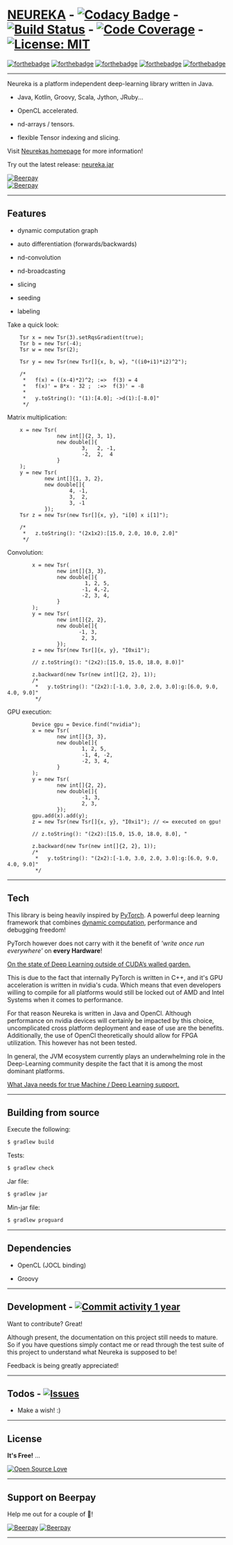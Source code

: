 

# [NEUREKA](https://gleethos.github.io/neureka/index.html) - [![Codacy Badge](https://api.codacy.com/project/badge/Grade/6bfd22ba9b8c410285b19e3d37f4fbc6)](https://www.codacy.com/manual/Gleethos/neureka?utm_source=github.com&amp;utm_medium=referral&amp;utm_content=Gleethos/neureka&amp;utm_campaign=Badge_Grade) - [![Build Status](https://travis-ci.org/Gleethos/neureka.svg?branch=master)](https://travis-ci.org/Gleethos/neureka) - [![Code Coverage](https://img.shields.io/codecov/c/github/gleethos/neureka)](https://codecov.io/github/gleethos/neureka) - [![License: MIT](https://img.shields.io/badge/License-MIT-yellow.svg)](https://opensource.org/licenses/MIT)  #

[![forthebadge](https://forthebadge.com/images/badges/made-with-java.svg)](https://forthebadge.com) 
[![forthebadge](https://forthebadge.com/images/badges/built-with-swag.svg)](https://forthebadge.com) 
[![forthebadge](https://forthebadge.com/images/badges/for-you.svg)](https://forthebadge.com) 
[![forthebadge](https://forthebadge.com/images/badges/certified-elijah-wood.svg)](https://forthebadge.com)
[![forthebadge](https://forthebadge.com/images/badges/check-it-out.svg)](https://forthebadge.com)

---

Neureka is a platform independent deep-learning library written in Java. 

  - Java, Kotlin, Groovy, Scala, Jython, JRuby...
 
  - OpenCL accelerated.

  - nd-arrays / tensors.

  - flexible Tensor indexing and slicing.
  
Visit [Neurekas homepage](https://gleethos.github.io/neureka/index.html) for more information!
  
Try out the latest release: [neureka.jar](https://github.com/Gleethos/neureka/raw/master/production/lib/neureka-0.2.0.jar)
  
[![Beerpay](https://beerpay.io/Gleethos/neureka/badge.svg?style=beer-square)](https://beerpay.io/Gleethos/neureka)  
[![Beerpay](https://beerpay.io/Gleethos/neureka/make-wish.svg?style=flat-square)](https://beerpay.io/Gleethos/neureka?focus=wish)

---  

## Features ##

  - dynamic computation graph

  - auto differentiation (forwards/backwards)

  - nd-convolution
  
  - nd-broadcasting

  - slicing
  
  - seeding
  
  - labeling

Take a quick look:
```
    Tsr x = new Tsr(3).setRqsGradient(true);
    Tsr b = new Tsr(-4);
    Tsr w = new Tsr(2);
        
    Tsr y = new Tsr(new Tsr[]{x, b, w}, "((i0+i1)*i2)^2");
    
    /*
     *   f(x) = ((x-4)*2)^2; :=>  f(3) = 4
     *   f(x)' = 8*x - 32 ;  :=>  f(3)' = -8
     *   
     *   y.toString(): "(1):[4.0]; ->d(1):[-8.0]"    
     */
```
Matrix multiplication:
```
    x = new Tsr(
                new int[]{2, 3, 1},
                new double[]{
                        3,   2, -1,
                        -2,  2,  4
                }
    );
    y = new Tsr(
            new int[]{1, 3, 2},
            new double[]{
                    4, -1,  
                    3,  2,  
                    3, -1
            });
    Tsr z = new Tsr(new Tsr[]{x, y}, "i[0] x i[1]");
    
    /*
     *   z.toString(): "(2x1x2):[15.0, 2.0, 10.0, 2.0]"    
     */
```
Convolution:
```
        x = new Tsr(
                new int[]{3, 3},
                new double[]{
                         1, 2, 5,
                        -1, 4,-2,
                        -2, 3, 4,
                }
        );
        y = new Tsr(
                new int[]{2, 2},
                new double[]{
                       -1, 3,
                        2, 3,
                });
        z = new Tsr(new Tsr[]{x, y}, "I0xi1");

        // z.toString(): "(2x2):[15.0, 15.0, 18.0, 8.0)]"

        z.backward(new Tsr(new int[]{2, 2}, 1));
        /*
         *   y.toString(): "(2x2):[-1.0, 3.0, 2.0, 3.0]:g:[6.0, 9.0, 4.0, 9.0]"    
         */
```

GPU execution:
```
        Device gpu = Device.find("nvidia");
        x = new Tsr(
                new int[]{3, 3},
                new double[]{
                        1, 2, 5,
                        -1, 4, -2,
                        -2, 3, 4,
                }
        );
        y = new Tsr(
                new int[]{2, 2},
                new double[]{
                        -1, 3,
                        2, 3,
                });
        gpu.add(x).add(y);        
        z = new Tsr(new Tsr[]{x, y}, "I0xi1"); // <= executed on gpu!

        // z.toString(): "(2x2):[15.0, 15.0, 18.0, 8.0], "

        z.backward(new Tsr(new int[]{2, 2}, 1));
        /*
         *   y.toString(): "(2x2):[-1.0, 3.0, 2.0, 3.0]:g:[6.0, 9.0, 4.0, 9.0]"    
         */
```

---

## Tech ##

This library is being heavily inspired by [PyTorch](https://github.com/pytorch/pytorch).
A powerful deep learning framework that combines
[dynamic computation](https://medium.com/@omaraymanomar/dynamic-vs-static-computation-graph-2579d1934ecf), performance and debugging freedom!

PyTorch however does not carry with it the benefit of *'write once run everywhere'* on <b>every Hardware</b>! 

[On the state of Deep Learning outside of CUDA’s walled garden.](https://towardsdatascience.com/on-the-state-of-deep-learning-outside-of-cudas-walled-garden-d88c8bbb4342)

This is due to the fact that internally PyTorch is written
in C++, and it's GPU acceleration is written in nvidia's cuda. 
Which means that even developers willing to compile for all platforms
would still be locked out of AMD and Intel Systems when it comes to performance.

For that reason Neureka is written in Java and OpenCl.
Although performance on nvidia devices will certainly be impacted 
by this choice, uncomplicated cross platform deployment and ease of use are the benefits.
Additionally, the use of OpenCl theoretically should allow for
FPGA utilization. This however has not been tested.

In general, the JVM ecosystem currently plays an underwhelming role in the Deep-Learning community despite
the fact that it is among the most dominant platforms.

[What Java needs for true Machine / Deep Learning support.](https://medium.com/@hsheil/what-java-needs-for-true-machine-deep-learning-support-1571ffdbb594)

---

## Building from source ##

Execute the following:
```sh
$ gradlew build
```

Tests:
```sh
$ gradlew check
```

Jar file:
```sh
$ gradlew jar
```

Min-jar file:
```sh
$ gradlew proguard
```

---

## Dependencies ##

- OpenCL (JOCL binding)

- Groovy 

---

## Development - [![Commit activity 1 year](https://img.shields.io/github/commit-activity/y/Gleethos/neureka.svg?style=flat)]() ##

Want to contribute? Great!

Although present, the documentation on this project still needs to mature.
So if you have questions simply contact me or read through the test suite 
of this project to understand what Neureka is supposed to be!

Feedback is being greatly appreciated!

---

## Todos - [![Issues](https://img.shields.io/github/issues-raw/Gleethos/neureka.svg?maxAge=25000)](https://github.com/Gleethos/neureka/issues)  ##

  - Make a wish! :)

---

## License ##

**It's Free!** ... 

[![Open Source Love](https://badges.frapsoft.com/os/v1/open-source.png?v=103)](https://github.com/ellerbrock/open-source-badges/)

---

## Support on Beerpay ##
Help me out for a couple of :beers:!

[![Beerpay](https://beerpay.io/Gleethos/neureka/badge.svg?style=beer-square)](https://beerpay.io/Gleethos/neureka)  [![Beerpay](https://beerpay.io/Gleethos/neureka/make-wish.svg?style=flat-square)](https://beerpay.io/Gleethos/neureka?focus=wish)

---
